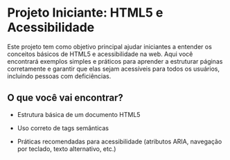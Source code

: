 # Projeto Iniciante: HTML5 e Acessibilidade
Este projeto tem como objetivo principal ajudar iniciantes a entender os conceitos básicos de HTML5 e acessibilidade na web. Aqui você encontrará exemplos simples e práticos para aprender a estruturar páginas corretamente e garantir que elas sejam acessíveis para todos os usuários, incluindo pessoas com deficiências.

## O que você vai encontrar?

- Estrutura básica de um documento HTML5

- Uso correto de tags semânticas

- Práticas recomendadas para acessibilidade (atributos ARIA, navegação por teclado, texto alternativo, etc.)
